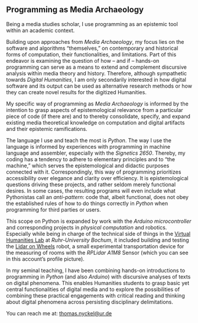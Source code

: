 ## Programming as Media Archaeology

Being a media studies scholar, I use programming as an epistemic tool within an academic context.

Building upon approaches from _Media Archaeology_, my focus lies on the software and algorithms “themselves,”  on contemporary and historical forms of computation, their functionalities, and limitations. Part of this endeavor is examining the question of how – and if – hands-on programming can serve as a means to extend and complement discursive analysis within media theory and history. Therefore, although sympathetic towards _Digital Humanities_, I am only secondarily interested in how digital software and its output can be used as alternative research methods or how they can create novel results for the digitized Humanities.

My specific way of programming as _Media Archaeology_ is informed by the intention to grasp aspects of epistemological relevance from a particular piece of code (if there are) and to thereby consolidate, specify, and expand existing media theoretical knowledge on computation and digital artifacts and their epistemic ramifications.

The language I use and teach the most is _Python_. The way I use the language is informed by experiences with programming in machine language and assembler, especially with the _Signetics 2650_. Thereby, my coding has a tendency to adhere to elementary principles and to “the machine,” which serves the epistemological and didactic purposes connected with it. Correspondingly, this way of programming prioritizes accessibility over elegance and clarity over efficiency. It is epistemological questions driving these projects, and rather seldom merely functional desires. In some cases, the resulting programs will even include what Pythonistas call an _anti-pattern_: code that, albeit functional, does not obey the established rules of how to do things correctly in _Python_ when programming for third parties or users.

This scope on Python is expanded by work with the _Arduino microcontroller_ and corresponding projects in _physical computation_ and robotics. Especially while being in charge of the technical side of things in the [Virtual Humanities Lab](https://vhl.blogs.ruhr-uni-bochum.de/) at _Ruhr-University Bochum_, it included building and testing the [Lidar on Wheels](/Lidar-on-Wheels/README.md) robot, a small experimental transportation device for the measuring of rooms with the _RPLidar A1M8_ Sensor (which you can see in this account’s profile picture).

In my seminal teaching, I have been combining hands-on introductions to programming in _Python_ (and also _Arduino_) with discursive analyses of texts on digital phenomena. This enables Humanities students to grasp basic yet central functionalities of digital media and to explore the possibilities of combining these practical engagements with critical reading and thinking about digital phenomena across persisting disciplinary delimitations.

You can reach me at: [thomas.nyckel@ur.de](mailto:thomas.nyckel@ur.de)
